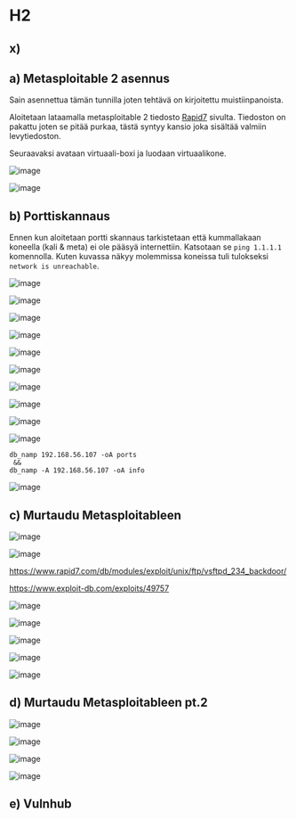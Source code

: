 # H2



## x) 



## a) Metasploitable 2 asennus

Sain asennettua tämän tunnilla joten tehtävä on kirjoitettu muistiinpanoista.

Aloitetaan lataamalla metasploitable 2 tiedosto [Rapid7](https://docs.rapid7.com/metasploit/metasploitable-2/) sivulta. Tiedoston on pakattu joten se pitää purkaa, tästä syntyy kansio joka sisältää valmiin levytiedoston. 

Seuraavaksi avataan virtuaali-boxi ja luodaan virtuaalikone. 

![image](https://user-images.githubusercontent.com/93308960/199983008-f9e66312-ead4-40e7-a61b-ad94a5bdec9c.png)





![image](https://user-images.githubusercontent.com/93308960/199983146-387f6c3f-f813-4917-b27a-14f4f367945f.png)




## b) Porttiskannaus 

Ennen kun aloitetaan portti skannaus tarkistetaan että kummallakaan koneella (kali & meta) ei ole pääsyä internettiin. Katsotaan se `ping 1.1.1.1` komennolla.
Kuten kuvassa näkyy molemmissa koneissa tuli tulokseksi `network is unreachable`.

![image](https://user-images.githubusercontent.com/93308960/199989367-520b2c33-3b20-4260-8fc3-0598ac24b83b.png)



![image](https://user-images.githubusercontent.com/93308960/200121145-461e7d3a-fe1d-44b1-b375-044d4e00a3a8.png)



![image](https://user-images.githubusercontent.com/93308960/200121518-63df8b40-f049-4590-96a0-6f35ae923676.png)


![image](https://user-images.githubusercontent.com/93308960/200121724-b320f05a-f073-4622-ab33-8849eeeab825.png)


![image](https://user-images.githubusercontent.com/93308960/200121898-f062c47a-6594-413e-8e0e-dd1a96de06ad.png)


![image](https://user-images.githubusercontent.com/93308960/200121990-6e4e9f3b-bfe2-46de-bd6b-0655e2e9ea04.png)

![image](https://user-images.githubusercontent.com/93308960/200122016-0cf61e51-aeda-4bb3-8cfc-aa6cc4e5cae0.png)

![image](https://user-images.githubusercontent.com/93308960/200122043-a56e5441-5d5c-4d91-b7cf-d84d768be530.png)

![image](https://user-images.githubusercontent.com/93308960/200122121-9820bf02-c0a0-40d2-a34f-60fbc79ef644.png)


![image](https://user-images.githubusercontent.com/93308960/200122105-79c54c68-e598-4514-b65c-efd87febe6fe.png)


```
db_namp 192.168.56.107 -oA ports
 &&
db_namp -A 192.168.56.107 -oA info
```

![image](https://user-images.githubusercontent.com/93308960/200122695-5e83c476-a27b-41ef-a1fb-84127339d720.png)


## c) Murtaudu Metasploitableen

![image](https://user-images.githubusercontent.com/93308960/200122909-2ab1eb3e-5e98-4ef6-b7fc-9fff241af494.png)

![image](https://user-images.githubusercontent.com/93308960/200123067-175d4982-ea77-4aff-8267-883a017a803b.png)



https://www.rapid7.com/db/modules/exploit/unix/ftp/vsftpd_234_backdoor/

https://www.exploit-db.com/exploits/49757


![image](https://user-images.githubusercontent.com/93308960/200123102-00c6755c-729e-4269-b6bc-bd2cee56c85c.png)

![image](https://user-images.githubusercontent.com/93308960/200123125-12dd1fa3-f7ec-40cb-a3f6-a390aa65eab3.png)

![image](https://user-images.githubusercontent.com/93308960/200123299-f3303d43-4409-4592-9afe-6f47671033ae.png)

![image](https://user-images.githubusercontent.com/93308960/200123559-63a896ef-271d-4ef0-b1c7-1882e157baf6.png)

![image](https://user-images.githubusercontent.com/93308960/200123584-b5473065-34ee-4515-9475-f075d4dce335.png)


## d) Murtaudu Metasploitableen pt.2 

![image](https://user-images.githubusercontent.com/93308960/200133620-ec15a84a-f736-4df6-a235-70b8a59fb275.png)


![image](https://user-images.githubusercontent.com/93308960/200133663-faed89e9-cdcd-4715-bfbe-bfde6ac5f3f8.png)


![image](https://user-images.githubusercontent.com/93308960/200133681-731942c9-03de-4d14-b9e1-877a0c385e8f.png)

![image](https://user-images.githubusercontent.com/93308960/200133823-d81e7ff9-4495-4555-9355-84bc62fe88e4.png)


## e) Vulnhub
